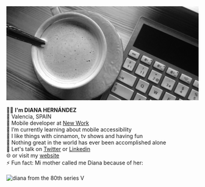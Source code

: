 <img src="https://github.com/DianaIT/DianaIT/blob/master/img/background.jpg" alt="background" />

🙍‍♀️ <strong>I'm DIANA HERNÁNDEZ</strong><br />
📍 Valencia, SPAIN <br /> 
📱 Mobile developer at <a href="https://www.new-work.se/en/"> New Work</a><br />
🌱 I’m currently learning about mobile accessibility <br />
👯 I like things with cinnamon, tv shows and having fun<br />
🤔 Nothing great in the world has ever been accomplished alone<br />
💬 Let's talk on <a href="https://twitter.com/dianait_">Twitter</a> or <a href="https://www.linkedin.com/in/dianahernandezsoler/">Linkedin</a><br />
🌐 or visit my <a href="https://dianait.dev/">website</a><br />
⚡ Fun fact: Mi mother called me Diana because of her:<br /><br />
<img src="https://media.giphy.com/media/CGgUswvhw2DAs/giphy.gif" alt="diana from the 80th series V" width="200"/>



  






